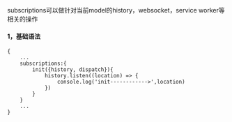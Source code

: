 subscriptions可以做针对当前model的history，websocket，service worker等相关的操作

#### 1，基础语法

```
{
    ...
    subscriptions:{
        init({history, dispatch}){
            history.listen((location) => {
                console.log('init------------>',location)
            })
        }
    }
    ...
}


```



